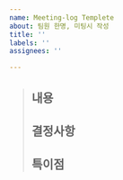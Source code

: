 ```yaml
---
name: Meeting-log Templete
about: 팀원 한명, 미팅시 작성
title: ''
labels: ''
assignees: ''

---
```


> ## 내용
> 
> ## 결정사항
> 
> ## 특이점
>
